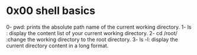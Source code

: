 # 0x00 shell basics
0- pwd: prints the absolute path name of the current working directory.
1- ls : display the content list of your current working directory.
2- cd /root/ :change the working directory to the root directory.
3- ls -l: display the current directory content in a long format.
